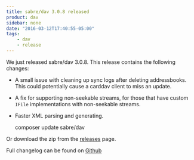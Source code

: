 ```yaml
---
title: sabre/dav 3.0.8 released
product: dav
sidebar: none
date: "2016-03-12T17:40:55-05:00"
tags:
    - dav
    - release
---
```


We just released sabre/dav 3.0.8. This release contains the following changes:

* A small issue with cleaning up sync logs after deleting addressbooks. This
  could potentially cause a carddav client to miss an update.
* A fix for supporting non-seekable streams, for those that have custom `IFile`
  implementations with non-seekable streams.
* Faster XML parsing and generating.

    composer update sabre/dav

Or download the zip from the [releases][2] page.

Full changelog can be found on [Github][1]

[1]: https://github.com/fruux/sabre-dav/blob/3.0.8/CHANGELOG.md
[2]: https://github.com/fruux/sabre-dav/releases
